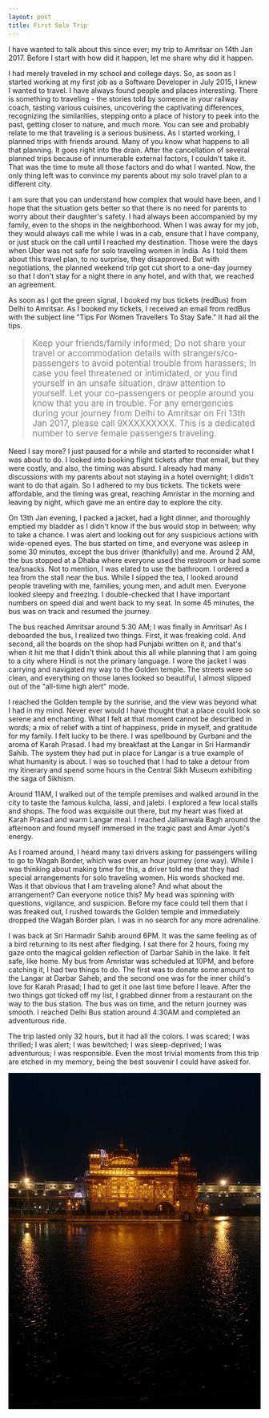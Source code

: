 ```yaml
---
layout: post
title: First Solo Trip
---
```


I have wanted to talk about this since ever; my trip to Amritsar on 14th Jan 2017. Before I start with how did it happen, let me share why did it happen.
 
I had merely traveled in my school and college days. So, as soon as I started working at my first job as a Software Developer in July 2015, I knew I wanted to travel. I have always found people and places interesting. There is something to traveling - the stories told by someone in your railway coach, tasting various cuisines, uncovering the captivating differences, recognizing the similarities, stepping onto a place of history to peek into the past, getting closer to nature, and much more. You can see and probably relate to me that traveling is a serious business. As I started working, I planned trips with friends around. Many of you know what happens to all that planning. It goes right into the drain. After the cancellation of several planned trips because of innumerable external factors, I couldn't take it. That was the time to mute all those factors and do what I wanted. Now, the only thing left was to convince my parents about my solo travel plan to a different city. 

I am sure that you can understand how complex that would have been, and I hope that the situation gets better so that there is no need for parents to worry about their daughter's safety. I had always been accompanied by my family, even to the shops in the neighborhood. When I was away for my job, they would always call me while I was in a cab, ensure that I have company, or just stuck on the call until I reached my destination. Those were the days when Uber was not safe for solo traveling women in India. As I told them about this travel plan, to no surprise, they disapproved. But with negotiations, the planned weekend trip got cut short to a one-day journey so that I don't stay for a night there in any hotel, and with that, we reached an agreement. 

As soon as I got the green signal, I booked my bus tickets (redBus) from Delhi to Amritsar. As I booked my tickets, I received an email from redBus with the subject line "Tips For Women Travellers To Stay Safe." It had all the tips.
<blockquote style="color:grey;font-size:17px;">
Keep your friends/family informed; Do not share your travel or accommodation details with strangers/co-passengers to avoid potential trouble from harassers; In case you feel threatened or intimidated, or you find yourself in an unsafe situation, draw attention to yourself. Let your co-passengers or people around you know that you are in trouble. For any emergencies during your journey from Delhi to Amritsar on Fri 13th Jan 2017, please call 9XXXXXXXXX. This is a dedicated number to serve female passengers traveling.
</blockquote>
Need I say more? I just paused for a while and started to reconsider what I was about to do. I looked into booking flight tickets after that email, but they were costly, and also, the timing was absurd. I already had many discussions with my parents about not staying in a hotel overnight; I didn't want to do that again. So I adhered to my bus tickets. The tickets were affordable, and the timing was great, reaching Amristar in the morning and leaving by night, which gave me an entire day to explore the city. 

On 13th Jan evening, I packed a jacket, had a light dinner, and thoroughly emptied my bladder as I didn't know if the bus would stop in between; why to take a chance. I was alert and looking out for any suspicious actions with wide-opened eyes. The bus started on time, and everyone was asleep in some 30 minutes, except the bus driver (thankfully) and me. Around 2 AM, the bus stopped at a Dhaba where everyone used the restroom or had some tea/snacks. Not to mention, I was elated to use the bathroom. I ordered a tea from the stall near the bus. While I sipped the tea, I looked around people traveling with me, families, young men, and adult men. Everyone looked sleepy and freezing. I double-checked that I have important numbers on speed dial and went back to my seat. In some 45 minutes, the bus was on track and resumed the journey. 

The bus reached Amritsar around 5:30 AM; I was finally in Amritsar! As I deboarded the bus, I realized two things. First, it was freaking cold. And second, all the boards on the shop had Punjabi written on it, and that's when it hit me that I didn't think about this all while planning that I am going to a city where Hindi is not the primary language. I wore the jacket I was carrying and navigated my way to the Golden temple. The streets were so clean, and everything on those lanes looked so beautiful, I almost slipped out of the "all-time high alert" mode. 

I reached the Golden temple by the sunrise, and the view was beyond what I had in my mind. Never ever would I have thought that a place could look so serene and enchanting. What I felt at that moment cannot be described in words; a mix of relief with a tint of happiness, pride in myself, and gratitude for my family. I felt lucky to be there. I was spellbound by Gurbani and the aroma of Karah Prasad. I had my breakfast at the Langar in Sri Harmandir Sahib. The system they had put in place for Langar is a true example of what humanity is about. I was so touched that I had to take a detour from my itinerary and spend some hours in the Central Sikh Museum exhibiting the saga of Sikhism. 

Around 11AM, I walked out of the temple premises and walked around in the city to taste the famous kulcha, lassi, and jalebi. I explored a few local stalls and shops. The food was exquisite out there, but my heart was fixed at Karah Prasad and warm Langar meal. I reached Jallianwala Bagh around the afternoon and found myself immersed in the tragic past and Amar Jyoti's energy. 

As I roamed around, I heard many taxi drivers asking for passengers willing to go to Wagah Border, which was over an hour journey (one way). While I was thinking about making time for this, a driver told me that they had special arrangements for solo traveling women. His words shocked me. Was it that obvious that I am traveling alone? And what about the arrangement? Can everyone notice this? My head was spinning with questions, vigilance, and suspicion. Before my face could tell them that I was freaked out, I rushed towards the Golden temple and immediately dropped the Wagah Border plan. I was in no search for any more adrenaline. 

I was back at Sri Harmadir Sahib around 6PM. It was the same feeling as of a bird returning to its nest after fledging. I sat there for 2 hours, fixing my gaze onto the magical golden reflection of Darbar Sahib in the lake. It felt safe, like home. My bus from Amristar was scheduled at 10PM, and before catching it, I had two things to do. The first was to donate some amount to the Langar at Darbar Saheb, and the second one was for the inner child's love for Karah Prasad; I had to get it one last time before I leave. After the two things got ticked off my list, I grabbed dinner from a restaurant on the way to the bus station. The bus was on time, and the return journey was smooth. I reached Delhi Bus station around 4:30AM and completed an adventurous ride. 

The trip lasted only 32 hours, but it had all the colors. I was scared; I was thrilled; I was alert; I was bewitched; I was sleep-deprived; I was adventurous; I was responsible. Even the most trivial moments from this trip are etched in my memory, being the best souvenir I could have asked for.

![Golden Temple](https://github.com/pragya-mishra/pragya-mishra.github.io/blob/master/images/posts/GoldenTemple.jpg?raw=true)